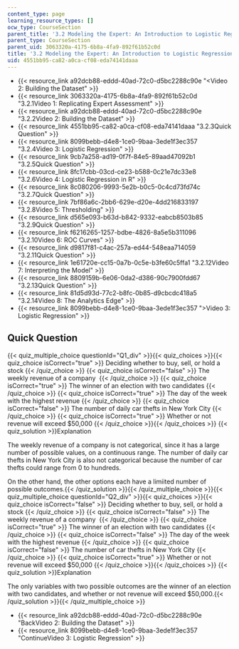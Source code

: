 ```yaml
---
content_type: page
learning_resource_types: []
ocw_type: CourseSection
parent_title: '3.2 Modeling the Expert: An Introduction to Logistic Regression'
parent_type: CourseSection
parent_uid: 3063320a-4175-6b8a-4fa9-892f61b52c0d
title: '3.2 Modeling the Expert: An Introduction to Logistic Regression'
uid: 4551bb95-ca82-a0ca-cf08-eda74141daaa
---
```


*   {{< resource_link a92dcb88-eddd-40ad-72c0-d5bc2288c90e "\<Video 2: Building the Dataset" >}}
*   {{< resource_link 3063320a-4175-6b8a-4fa9-892f61b52c0d "3.2.1Video 1: Replicating Expert Assessment" >}}
*   {{< resource_link a92dcb88-eddd-40ad-72c0-d5bc2288c90e "3.2.2Video 2: Building the Dataset" >}}
*   {{< resource_link 4551bb95-ca82-a0ca-cf08-eda74141daaa "3.2.3Quick Question" >}}
*   {{< resource_link 8099bebb-d4e8-1ce0-9baa-3ede1f3ec357 "3.2.4Video 3: Logistic Regression" >}}
*   {{< resource_link 9cb7a258-ad19-0f7f-84e5-89aad47092b1 "3.2.5Quick Question" >}}
*   {{< resource_link 8fc17cbb-03cd-ce23-b588-0c21e7dc33e8 "3.2.6Video 4: Logistic Regression in R" >}}
*   {{< resource_link 8c080206-9993-5e2b-b0c5-0c4cd73fd74c "3.2.7Quick Question" >}}
*   {{< resource_link 7bf86a6c-2bb6-629e-d20e-4dd216833197 "3.2.8Video 5: Thresholding" >}}
*   {{< resource_link d565e093-b63d-b842-9332-eabcb8503b85 "3.2.9Quick Question" >}}
*   {{< resource_link f6216265-1257-bdbe-4826-8a5e5b311096 "3.2.10Video 6: ROC Curves" >}}
*   {{< resource_link d9817f81-c4ac-257a-ed44-548eaa714059 "3.2.11Quick Question" >}}
*   {{< resource_link 1e61720e-cc15-0a7b-0c5e-b3fe60c5ffa1 "3.2.12Video 7: Interpreting the Model" >}}
*   {{< resource_link 8809159b-6e06-0da2-d386-90c7900fdd67 "3.2.13Quick Question" >}}
*   {{< resource_link 81d5d93d-77c2-b8fc-0b85-d9cbcdc418a5 "3.2.14Video 8: The Analytics Edge" >}}
*   {{< resource_link 8099bebb-d4e8-1ce0-9baa-3ede1f3ec357 "\>Video 3: Logistic Regression" >}}

Quick Question
--------------

{{< quiz_multiple_choice questionId="Q1_div" >}}{{< quiz_choices >}}{{< quiz_choice isCorrect="true" >}}&nbsp;Deciding whether to buy, sell, or hold a stock&nbsp;{{< /quiz_choice >}}
{{< quiz_choice isCorrect="false" >}}&nbsp;The weekly revenue of a company &nbsp;{{< /quiz_choice >}}
{{< quiz_choice isCorrect="true" >}}&nbsp;The winner of an election with two candidates&nbsp;{{< /quiz_choice >}}
{{< quiz_choice isCorrect="true" >}}&nbsp;The day of the week with the highest revenue&nbsp;{{< /quiz_choice >}}
{{< quiz_choice isCorrect="false" >}}&nbsp;The number of daily car thefts in New York City&nbsp;{{< /quiz_choice >}}
{{< quiz_choice isCorrect="true" >}}&nbsp;Whether or not revenue will exceed $50,000&nbsp;{{< /quiz_choice >}}{{< /quiz_choices >}}
{{< quiz_solution >}}Explanation

The weekly revenue of a company is not categorical, since it has a large number of possible values, on a continuous range. The number of daily car thefts in New York City is also not categorical because the number of car thefts could range from 0 to hundreds.

On the other hand, the other options each have a limiited number of possible outcomes.{{< /quiz_solution >}}{{< /quiz_multiple_choice >}}{{< quiz_multiple_choice questionId="Q2_div" >}}{{< quiz_choices >}}{{< quiz_choice isCorrect="false" >}}&nbsp;Deciding whether to buy, sell, or hold a stock&nbsp;{{< /quiz_choice >}}
{{< quiz_choice isCorrect="false" >}}&nbsp;The weekly revenue of a company &nbsp;{{< /quiz_choice >}}
{{< quiz_choice isCorrect="true" >}}&nbsp;The winner of an election with two candidates&nbsp;{{< /quiz_choice >}}
{{< quiz_choice isCorrect="false" >}}&nbsp;The day of the week with the highest revenue&nbsp;{{< /quiz_choice >}}
{{< quiz_choice isCorrect="false" >}}&nbsp;The number of car thefts in New York City&nbsp;{{< /quiz_choice >}}
{{< quiz_choice isCorrect="true" >}}&nbsp;Whether or not revenue will exceed $50,000&nbsp;{{< /quiz_choice >}}{{< /quiz_choices >}}
{{< quiz_solution >}}Explanation

The only variables with two possible outcomes are the winner of an election with two candidates, and whether or not revenue will exceed $50,000.{{< /quiz_solution >}}{{< /quiz_multiple_choice >}}

*   {{< resource_link a92dcb88-eddd-40ad-72c0-d5bc2288c90e "BackVideo 2: Building the Dataset" >}}
*   {{< resource_link 8099bebb-d4e8-1ce0-9baa-3ede1f3ec357 "ContinueVideo 3: Logistic Regression" >}}